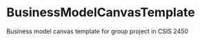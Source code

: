 BusinessModelCanvasTemplate
===========================

Business model canvas template for group project in CSIS 2450
